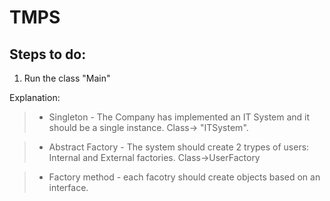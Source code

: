 # TMPS

## Steps to do:
1. Run the class "Main"

Explanation:

> * Singleton - The Company has implemented an IT System and it should be a single instance.     Class->  "ITSystem".

> * Abstract Factory - The system should create 2 trypes of users: Internal and External factories. Class->UserFactory

> * Factory method - each facotry should create objects based on an interface.
